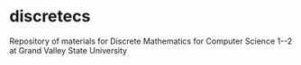 discretecs
==========

Repository of materials for Discrete Mathematics for Computer Science 1--2 at Grand Valley State University
